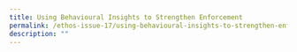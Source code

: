 ```yaml
---
title: Using Behavioural Insights to Strengthen Enforcement
permalink: /ethos-issue-17/using-behavioural-insights-to-strengthen-enforcement/
description: ""
---
```

